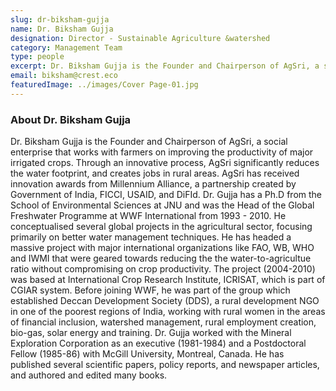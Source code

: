 ```yaml
---
slug: dr-biksham-gujja
name: Dr. Biksham Gujja
designation: Director - Sustainable Agriculture &watershed
category: Management Team
type: people
excerpt: Dr. Biksham Gujja is the Founder and Chairperson of AgSri, a social enterprise that works with farmers on improving the productivity of major irrigated crops Through an innovative process, AgSri significantly reduces the water footprint, and creates jobs in rural areas.
email: biksham@crest.eco
featuredImage: ../images/Cover Page-01.jpg
---
```


### About Dr. Biksham Gujja

Dr. Biksham Gujja is the Founder and Chairperson of AgSri, a social enterprise that works with farmers on
improving the productivity of major irrigated crops. Through an innovative process, AgSri significantly reduces
the water footprint, and creates jobs in rural areas. AgSri has received innovation awards from Millennium
Alliance, a partnership created by Government of India, FICCI, USAID, and DiFId. Dr. Gujja has a Ph.D from the
School of Environmental Sciences at JNU and was the Head of the Global Freshwater Programme at WWF
International from 1993 - 2010. He conceptualised several global projects in the agricultural sector, focusing
primarily on better water management techniques. He has headed a massive project with major international
organizations like FAO, WB, WHO and IWMI that were geared towards reducing the the water-to-agricultue
ratio without compromising on crop productivity. The project (2004-2010) was based at International Crop
Research Institute, ICRISAT, which is part of CGIAR system. Before joining WWF, he was part of the group which
established Deccan Development Society (DDS), a rural development NGO in one of the poorest regions of
India, working with rural women in the areas of financial inclusion, watershed management, rural employment
creation, bio-gas, solar energy and training. Dr. Gujja worked with the Mineral Exploration Corporation as an
executive (1981-1984) and a Postdoctoral Fellow (1985-86) with McGill University, Montreal, Canada. He has
published several scientific papers, policy reports, and newspaper articles, and authored and edited many
books.
